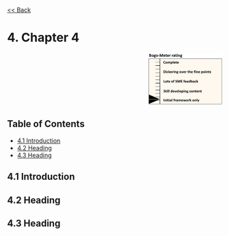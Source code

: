 [<< Back](../)

# 4. Chapter 4
<p align="right"><img src="../figures/bogo_ifo.png" alt="scope" title="Scope" width="35%"/></p>

## Table of Contents
* [4.1 Introduction](#4.1)
* [4.2 Heading](#4.2)
* [4.3 Heading](#4.3)

<a name="4.1"></a>
## 4.1 Introduction

<a name="4.2"></a>
## 4.2 Heading

<a name="4.3"></a>
## 4.3 Heading
